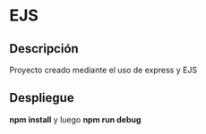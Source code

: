 # EJS
## Descripción
Proyecto creado mediante el uso de express y EJS

## Despliegue

**npm install** y luego **npm run debug**
